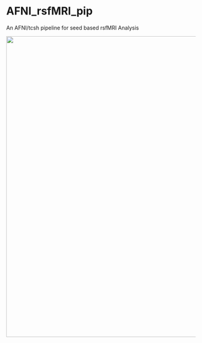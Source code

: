 # AFNI_rsfMRI_pip
An AFNI/tcsh pipeline for seed based rsfMRI Analysis


<img src ="/Test_Result/Results_pip.png" width="800" height="800" />
